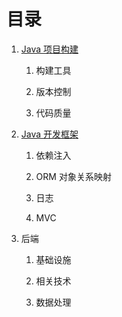 # 目录

1. [Java 项目构建 ](ch-1)
   1. 构建工具

   2. 版本控制

   3. 代码质量

2. [ Java 开发框架 ](/ch-2)
   1. 依赖注入

   2. ORM 对象关系映射

   3. 日志

   4. MVC

3. 后端

   1. 基础设施

   2. 相关技术

   3. 数据处理



